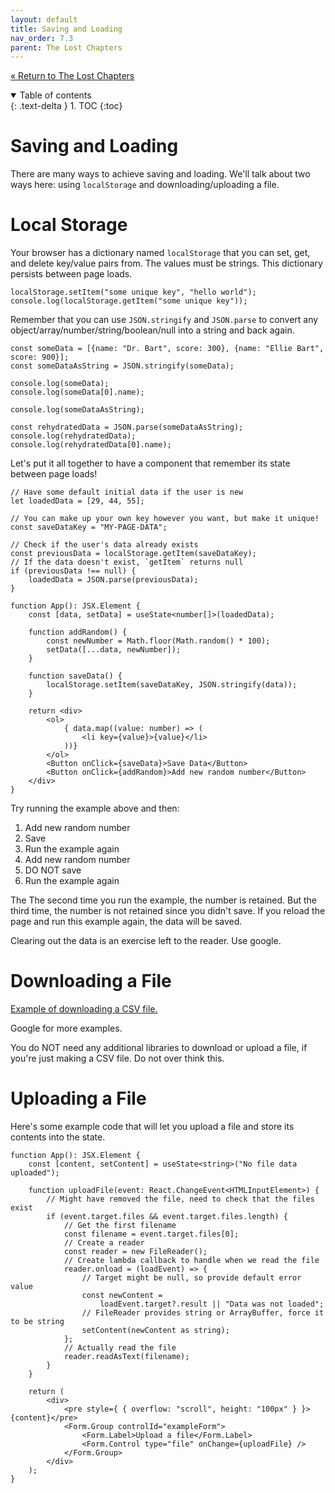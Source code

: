 ```yaml
---
layout: default
title: Saving and Loading
nav_order: 7.3
parent: The Lost Chapters
---
```


[&laquo; Return to The Lost Chapters](index.md)

<details open markdown="block">
  <summary>
    Table of contents
  </summary>
  {: .text-delta }
1. TOC
{:toc}
</details>

# Saving and Loading

There are many ways to achieve saving and loading. We'll talk about two ways here: using `localStorage` and downloading/uploading a file.

# Local Storage

Your browser has a dictionary named `localStorage` that you can set, get, and delete key/value pairs from. The values must be strings. This dictionary persists between page loads.

```tsx
localStorage.setItem("some unique key", "hello world");
console.log(localStorage.getItem("some unique key"));
```

Remember that you can use `JSON.stringify` and `JSON.parse` to convert any object/array/number/string/boolean/null into a string and back again.

```tsx
const someData = [{name: "Dr. Bart", score: 300}, {name: "Ellie Bart", score: 900}];
const someDataAsString = JSON.stringify(someData);

console.log(someData);
console.log(someData[0].name);

console.log(someDataAsString);

const rehydratedData = JSON.parse(someDataAsString);
console.log(rehydratedData);
console.log(rehydratedData[0].name);
```

Let's put it all together to have a component that remember its state between page loads!

```tsx
// Have some default initial data if the user is new
let loadedData = [29, 44, 55];

// You can make up your own key however you want, but make it unique!
const saveDataKey = "MY-PAGE-DATA";

// Check if the user's data already exists
const previousData = localStorage.getItem(saveDataKey);
// If the data doesn't exist, `getItem` returns null
if (previousData !== null) {
    loadedData = JSON.parse(previousData);
}

function App(): JSX.Element {
    const [data, setData] = useState<number[]>(loadedData);

    function addRandom() {
        const newNumber = Math.floor(Math.random() * 100);
        setData([...data, newNumber]);
    }

    function saveData() {
        localStorage.setItem(saveDataKey, JSON.stringify(data));
    }

    return <div>
        <ol>
            { data.map((value: number) => (
                <li key={value}>{value}</li>
            ))}
        </ol>
        <Button onClick={saveData}>Save Data</Button>
        <Button onClick={addRandom}>Add new random number</Button>
    </div>
}
```

Try running the example above and then:

1. Add new random number
2. Save
3. Run the example again
4. Add new random number
5. DO NOT save
6. Run the example again

The The second time you run the example, the number is retained. But the third time, the number is not retained since you didn't save. If you reload the page and run this example again, the data will be saved.

Clearing out the data is an exercise left to the reader. Use google.

# Downloading a File

[Example of downloading a CSV file.](https://stackoverflow.com/a/68146412/1718155)

Google for more examples.

You do NOT need any additional libraries to download or upload a file, if you're just making a CSV file. Do not over think this.

# Uploading a File

Here's some example code that will let you upload a file and store its contents into the state.

```tsx
function App(): JSX.Element {
    const [content, setContent] = useState<string>("No file data uploaded");

    function uploadFile(event: React.ChangeEvent<HTMLInputElement>) {
        // Might have removed the file, need to check that the files exist
        if (event.target.files && event.target.files.length) {
            // Get the first filename
            const filename = event.target.files[0];
            // Create a reader
            const reader = new FileReader();
            // Create lambda callback to handle when we read the file
            reader.onload = (loadEvent) => {
                // Target might be null, so provide default error value
                const newContent =
                    loadEvent.target?.result || "Data was not loaded";
                // FileReader provides string or ArrayBuffer, force it to be string
                setContent(newContent as string);
            };
            // Actually read the file
            reader.readAsText(filename);
        }
    }

    return (
        <div>
            <pre style={ { overflow: "scroll", height: "100px" } }>{content}</pre>
            <Form.Group controlId="exampleForm">
                <Form.Label>Upload a file</Form.Label>
                <Form.Control type="file" onChange={uploadFile} />
            </Form.Group>
        </div>
    );
}
```

